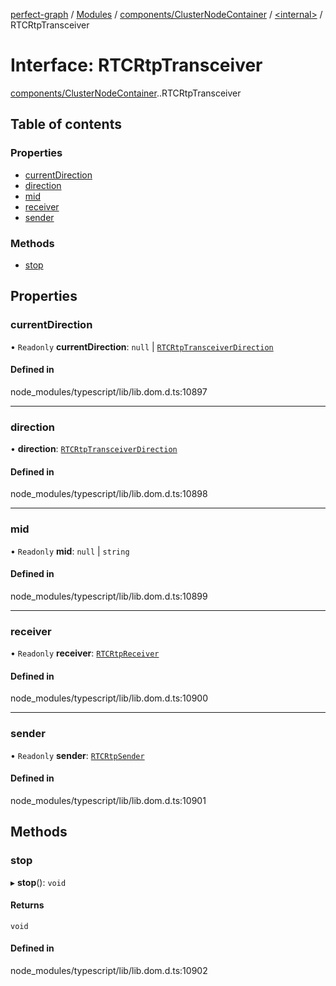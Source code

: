 [perfect-graph](../README.md) / [Modules](../modules.md) / [components/ClusterNodeContainer](../modules/components_ClusterNodeContainer.md) / [<internal\>](../modules/components_ClusterNodeContainer._internal_.md) / RTCRtpTransceiver

# Interface: RTCRtpTransceiver

[components/ClusterNodeContainer](../modules/components_ClusterNodeContainer.md).[<internal>](../modules/components_ClusterNodeContainer._internal_.md).RTCRtpTransceiver

## Table of contents

### Properties

- [currentDirection](components_ClusterNodeContainer._internal_.RTCRtpTransceiver.md#currentdirection)
- [direction](components_ClusterNodeContainer._internal_.RTCRtpTransceiver.md#direction)
- [mid](components_ClusterNodeContainer._internal_.RTCRtpTransceiver.md#mid)
- [receiver](components_ClusterNodeContainer._internal_.RTCRtpTransceiver.md#receiver)
- [sender](components_ClusterNodeContainer._internal_.RTCRtpTransceiver.md#sender)

### Methods

- [stop](components_ClusterNodeContainer._internal_.RTCRtpTransceiver.md#stop)

## Properties

### currentDirection

• `Readonly` **currentDirection**: ``null`` \| [`RTCRtpTransceiverDirection`](../modules/components_ClusterNodeContainer._internal_.md#rtcrtptransceiverdirection)

#### Defined in

node_modules/typescript/lib/lib.dom.d.ts:10897

___

### direction

• **direction**: [`RTCRtpTransceiverDirection`](../modules/components_ClusterNodeContainer._internal_.md#rtcrtptransceiverdirection)

#### Defined in

node_modules/typescript/lib/lib.dom.d.ts:10898

___

### mid

• `Readonly` **mid**: ``null`` \| `string`

#### Defined in

node_modules/typescript/lib/lib.dom.d.ts:10899

___

### receiver

• `Readonly` **receiver**: [`RTCRtpReceiver`](../modules/components_ClusterNodeContainer._internal_.md#rtcrtpreceiver)

#### Defined in

node_modules/typescript/lib/lib.dom.d.ts:10900

___

### sender

• `Readonly` **sender**: [`RTCRtpSender`](../modules/components_ClusterNodeContainer._internal_.md#rtcrtpsender)

#### Defined in

node_modules/typescript/lib/lib.dom.d.ts:10901

## Methods

### stop

▸ **stop**(): `void`

#### Returns

`void`

#### Defined in

node_modules/typescript/lib/lib.dom.d.ts:10902
